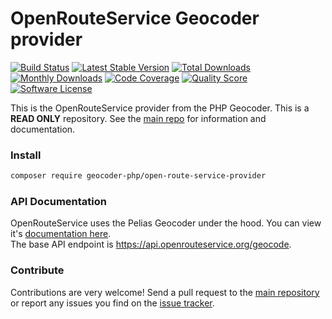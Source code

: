 # OpenRouteService Geocoder provider
[![Build Status](https://travis-ci.org/geocoder-php/open-route-service-provider.svg?branch=master)](http://travis-ci.org/geocoder-php/open-route-service-provider)
[![Latest Stable Version](https://poser.pugx.org/geocoder-php/open-route-service-provider/v/stable)](https://packagist.org/packages/geocoder-php/open-route-service-provider)
[![Total Downloads](https://poser.pugx.org/geocoder-php/open-route-service-provider/downloads)](https://packagist.org/packages/geocoder-php/open-route-service-provider)
[![Monthly Downloads](https://poser.pugx.org/geocoder-php/open-route-service-provider/d/monthly.png)](https://packagist.org/packages/geocoder-php/open-route-service-provider)
[![Code Coverage](https://img.shields.io/scrutinizer/coverage/g/geocoder-php/open-route-service-provider.svg?style=flat-square)](https://scrutinizer-ci.com/g/geocoder-php/open-route-service-provider)
[![Quality Score](https://img.shields.io/scrutinizer/g/geocoder-php/open-route-service-provider.svg?style=flat-square)](https://scrutinizer-ci.com/g/geocoder-php/open-route-service-provider)
[![Software License](https://img.shields.io/badge/license-MIT-brightgreen.svg?style=flat-square)](LICENSE)

This is the OpenRouteService provider from the PHP Geocoder. This is a **READ ONLY** repository. See the
[main repo](https://github.com/geocoder-php/Geocoder) for information and documentation. 

### Install

```bash
composer require geocoder-php/open-route-service-provider
```

### API Documentation

OpenRouteService uses the Pelias Geocoder under the hood. You can view it's [documentation here](https://github.com/pelias/documentation).    
The base API endpoint is https://api.openrouteservice.org/geocode.

### Contribute

Contributions are very welcome! Send a pull request to the [main repository](https://github.com/geocoder-php/Geocoder) or 
report any issues you find on the [issue tracker](https://github.com/geocoder-php/Geocoder/issues).
